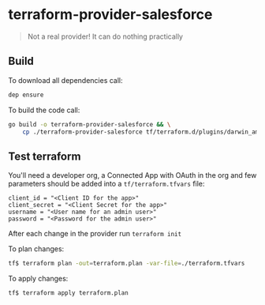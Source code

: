 # terraform-provider-salesforce

> Not a real provider! It can do nothing practically

## Build

To download all dependencies call:
```bash
dep ensure
```

To build the code call:
```bash
go build -o terraform-provider-salesforce && \
    cp ./terraform-provider-salesforce tf/terraform.d/plugins/darwin_amd64
```

## Test terraform

You'll need a developer org, a Connected App with OAuth in the org and few parameters should be added into a `tf/terraform.tfvars` file:
```hcl
client_id = "<Client ID for the app>"
client_secret = "<Client Secret for the app>"
username = "<User name for an admin user>"
password = "<Password for the admin user>"
```

After each change in the provider run `terraform init`

To plan changes:
```bash
tf$ terraform plan -out=terraform.plan -var-file=./terraform.tfvars
```

To apply changes:
```bash
tf$ terraform apply terraform.plan
```
